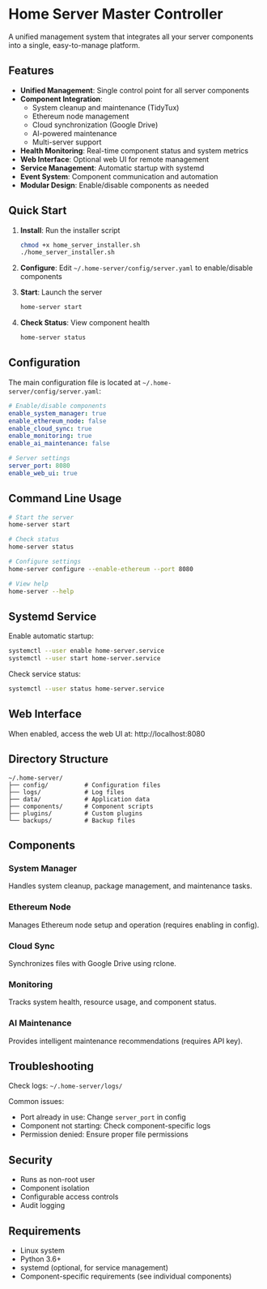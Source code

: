 # Home Server Master Controller

A unified management system that integrates all your server components into a single, easy-to-manage platform.

## Features

- **Unified Management**: Single control point for all server components
- **Component Integration**: 
  - System cleanup and maintenance (TidyTux)
  - Ethereum node management
  - Cloud synchronization (Google Drive)
  - AI-powered maintenance
  - Multi-server support
- **Health Monitoring**: Real-time component status and system metrics
- **Web Interface**: Optional web UI for remote management
- **Service Management**: Automatic startup with systemd
- **Event System**: Component communication and automation
- **Modular Design**: Enable/disable components as needed

## Quick Start

1. **Install**: Run the installer script
   ```bash
   chmod +x home_server_installer.sh
   ./home_server_installer.sh
   ```

2. **Configure**: Edit `~/.home-server/config/server.yaml` to enable/disable components

3. **Start**: Launch the server
   ```bash
   home-server start
   ```

4. **Check Status**: View component health
   ```bash
   home-server status
   ```

## Configuration

The main configuration file is located at `~/.home-server/config/server.yaml`:

```yaml
# Enable/disable components
enable_system_manager: true
enable_ethereum_node: false
enable_cloud_sync: true
enable_monitoring: true
enable_ai_maintenance: false

# Server settings
server_port: 8080
enable_web_ui: true
```

## Command Line Usage

```bash
# Start the server
home-server start

# Check status
home-server status

# Configure settings
home-server configure --enable-ethereum --port 8080

# View help
home-server --help
```

## Systemd Service

Enable automatic startup:
```bash
systemctl --user enable home-server.service
systemctl --user start home-server.service
```

Check service status:
```bash
systemctl --user status home-server.service
```

## Web Interface

When enabled, access the web UI at: http://localhost:8080

## Directory Structure

```
~/.home-server/
├── config/          # Configuration files
├── logs/            # Log files
├── data/            # Application data
├── components/      # Component scripts
├── plugins/         # Custom plugins
└── backups/         # Backup files
```

## Components

### System Manager
Handles system cleanup, package management, and maintenance tasks.

### Ethereum Node
Manages Ethereum node setup and operation (requires enabling in config).

### Cloud Sync
Synchronizes files with Google Drive using rclone.

### Monitoring
Tracks system health, resource usage, and component status.

### AI Maintenance
Provides intelligent maintenance recommendations (requires API key).

## Troubleshooting

Check logs: `~/.home-server/logs/`

Common issues:
- Port already in use: Change `server_port` in config
- Component not starting: Check component-specific logs
- Permission denied: Ensure proper file permissions

## Security

- Runs as non-root user
- Component isolation
- Configurable access controls
- Audit logging

## Requirements

- Linux system
- Python 3.6+
- systemd (optional, for service management)
- Component-specific requirements (see individual components)